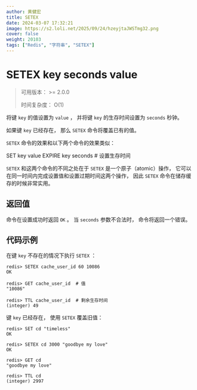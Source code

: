 ```yaml
---
author: 黄健宏
title: SETEX
date: 2024-03-07 17:32:21
image: https://s2.loli.net/2025/09/24/hzeyjtaJWSTmg32.png
cover: false
weight: 20103 
tags: ["Redis", "字符串", "SETEX"]
---
```


# SETEX key seconds value

> 可用版本： >= 2.0.0
> 
> 时间复杂度： O(1)

将键 `key` 的值设置为 `value` ， 并将键 `key` 的生存时间设置为 `seconds` 秒钟。

如果键 `key` 已经存在， 那么 `SETEX` 命令将覆盖已有的值。

`SETEX` 命令的效果和以下两个命令的效果类似：

SET key value
EXPIRE key seconds  # 设置生存时间

`SETEX` 和这两个命令的不同之处在于 `SETEX` 是一个原子（atomic）操作， 它可以在同一时间内完成设置值和设置过期时间这两个操作， 因此 `SETEX` 命令在储存缓存的时候非常实用。

## 返回值

命令在设置成功时返回 `OK` 。 当 `seconds` 参数不合法时， 命令将返回一个错误。

## 代码示例

在键 `key` 不存在的情况下执行 `SETEX` ：

```shell
redis> SETEX cache_user_id 60 10086
OK

redis> GET cache_user_id  # 值
"10086"

redis> TTL cache_user_id  # 剩余生存时间
(integer) 49
```

键 `key` 已经存在， 使用 `SETEX` 覆盖旧值：

```shell
redis> SET cd "timeless"
OK

redis> SETEX cd 3000 "goodbye my love"
OK

redis> GET cd
"goodbye my love"

redis> TTL cd
(integer) 2997
```